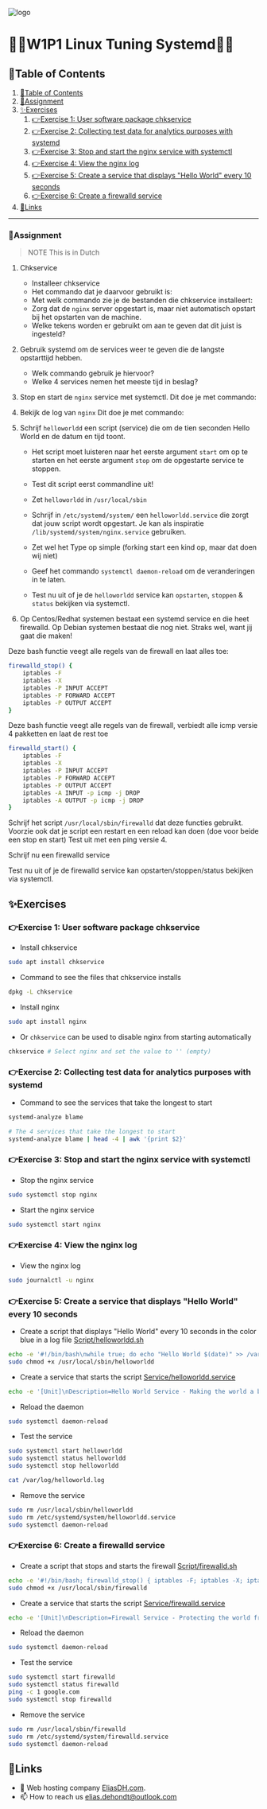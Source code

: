 ![logo](https://eliasdh.com/assets/media/images/logo-github.png)
# 💙🤍W1P1 Linux Tuning Systemd🤍💙

## 📘Table of Contents

1. [📘Table of Contents](#📘table-of-contents)
2. [📝Assignment](#📝assignment)
3. [✨Exercises](#✨exercises)
    1. [👉Exercise 1: User software package chkservice](#👉exercise-1-user-software-package-chkservice)
    2. [👉Exercise 2: Collecting test data for analytics purposes with systemd](#👉exercise-2-collecting-test-data-for-analytics-purposes-with-systemd)
    3. [👉Exercise 3: Stop and start the nginx service with systemctl](#👉exercise-3-stop-and-start-the-nginx-service-with-systemctl)
    4. [👉Exercise 4: View the nginx log](#👉exercise-4-view-the-nginx-log)
    5. [👉Exercise 5: Create a service that displays "Hello World" every 10 seconds](#👉exercise-5-create-a-service-that-displays-hello-world-every-10-seconds)
    6. [👉Exercise 6: Create a firewalld service](#👉exercise-6-create-a-firewalld-service)
4. [🔗Links](#🔗links)

---

### 📝Assignment 
> NOTE This is in Dutch

1. Chkservice
    - Installeer chkservice
    - Het commando dat je daarvoor gebruikt is:
    - Met welk commando zie je de bestanden die chkservice installeert:
    - Zorg dat de `nginx` server opgestart is, maar niet automatisch opstart bij het opstarten van de machine.
    - Welke tekens worden er gebruikt om aan te geven dat dit juist is ingesteld?

2. Gebruik systemd om de services weer te geven die de langste opstarttijd hebben.
    - Welk commando gebruik je hiervoor?
    - Welke 4 services nemen het meeste tijd in beslag?

3. Stop en start de `nginx` service met systemctl. Dit doe je met commando:

4. Bekijk de log van `nginx` Dit doe je met commando:

5. Schrijf `helloworldd` een script (service) die om de tien seconden Hello World en de datum en tijd toont.
    - Het script moet luisteren naar het eerste argument `start` om op te starten en het eerste argument `stop` om de opgestarte service te stoppen.
    - Test dit script eerst commandline uit!
    - Zet `helloworldd` in `/usr/local/sbin`
    - Schrijf in `/etc/systemd/system/` een `helloworldd.service` die zorgt dat jouw script wordt opgestart. Je kan als inspiratie `/lib/systemd/system/nginx.service` gebruiken.
    - Zet wel het Type op simple (forking start een kind op, maar dat doen wij niet)
    - Geef het commando `systemctl daemon-reload` om de veranderingen in te laten.

    - Test nu uit of je de `helloworldd` service kan `opstarten`, `stoppen` & `status` bekijken via systemctl.

6. Op Centos/Redhat systemen bestaat een systemd service en die heet firewalld. Op Debian systemen bestaat die nog niet. Straks wel, want jij gaat die maken!

Deze bash functie veegt alle regels van de firewall en laat alles toe:
```bash
firewalld_stop() {
    iptables -F
    iptables -X
    iptables -P INPUT ACCEPT
    iptables -P FORWARD ACCEPT
    iptables -P OUTPUT ACCEPT
}
```

Deze bash functie veegt alle regels van de firewall, verbiedt alle icmp versie 4 pakketten en laat de rest toe
```bash
firewalld_start() {
    iptables -F
    iptables -X
    iptables -P INPUT ACCEPT
    iptables -P FORWARD ACCEPT
    iptables -P OUTPUT ACCEPT
    iptables -A INPUT -p icmp -j DROP
    iptables -A OUTPUT -p icmp -j DROP
}
```
Schrijf het script `/usr/local/sbin/firewalld` dat deze functies gebruikt.
Voorzie ook dat je script een restart en een reload kan doen (doe voor beide een stop en start)
Test uit met een ping versie 4.

Schrijf nu een firewalld service

Test nu uit of je de firewalld service kan opstarten/stoppen/status bekijken via systemctl.


## ✨Exercises

### 👉Exercise 1: User software package chkservice

- Install chkservice
```bash
sudo apt install chkservice
```

- Command to see the files that chkservice installs
```bash
dpkg -L chkservice
```

- Install nginx
```bash
sudo apt install nginx
```

- Or `chkservice` can be used to disable nginx from starting automatically
```bash
chkservice # Select nginx and set the value to '' (empty)
```

### 👉Exercise 2: Collecting test data for analytics purposes with systemd

- Command to see the services that take the longest to start
```bash
systemd-analyze blame

# The 4 services that take the longest to start
systemd-analyze blame | head -4 | awk '{print $2}'
```

### 👉Exercise 3: Stop and start the nginx service with systemctl

- Stop the nginx service
```bash
sudo systemctl stop nginx
```

- Start the nginx service
```bash
sudo systemctl start nginx
```

### 👉Exercise 4: View the nginx log

- View the nginx log
```bash
sudo journalctl -u nginx
```

### 👉Exercise 5: Create a service that displays "Hello World" every 10 seconds

- Create a script that displays "Hello World" every 10 seconds in the color blue in a log file [Script/helloworldd.sh](helloworldd.sh)
```bash
echo -e '#!/bin/bash\nwhile true; do echo "Hello World $(date)" >> /var/log/helloworld.log; sleep 10; done' | sudo tee /usr/local/sbin/helloworldd
sudo chmod +x /usr/local/sbin/helloworldd
```

- Create a service that starts the script [Service/helloworldd.service](helloworldd.service)
```bash
echo -e '[Unit]\nDescription=Hello World Service - Making the world a better place, one hello at a time!\n\n[Service]\nExecStartPost=/bin/bash -c 'echo "Service started: Hello World is on duty!"'\nExecStart=/usr/local/sbin/helloworldd\nExecStartPost=/bin/bash -c 'echo "Service is running like a well-oiled machine!"'\nType=simple\n\n[Install]\nWantedBy=multi-user.target' | sudo tee /etc/systemd/system/helloworldd.service
```

- Reload the daemon
```bash
sudo systemctl daemon-reload
```

- Test the service
```bash
sudo systemctl start helloworldd
sudo systemctl status helloworldd
sudo systemctl stop helloworldd

cat /var/log/helloworld.log
```

- Remove the service
```bash
sudo rm /usr/local/sbin/helloworldd
sudo rm /etc/systemd/system/helloworldd.service
sudo systemctl daemon-reload
```

### 👉Exercise 6: Create a firewalld service

- Create a script that stops and starts the firewall [Script/firewalld.sh](firewalld.sh)
```bash
echo -e '#!/bin/bash; firewalld_stop() { iptables -F; iptables -X; iptables -P INPUT ACCEPT; iptables -P FORWARD ACCEPT; iptables -P OUTPUT ACCEPT; echo "Firewall stopped: All rules flushed and all traffic allowed."; }; firewalld_start() { iptables -F; iptables -X; iptables -P INPUT ACCEPT; iptables -P FORWARD ACCEPT; iptables -P OUTPUT ACCEPT; iptables -A INPUT -p icmp -j DROP; iptables -A OUTPUT -p icmp -j DROP; echo "Firewall started: ICMP packets dropped."; }; firewalld_reload() { firewalld_stop; firewalld_start; echo "Firewall reloaded."; }; firewalld_restart() { firewalld_stop; firewalld_start; echo "Firewall restarted."; }; case "$1" in start) firewalld_start ;; stop) firewalld_stop ;; restart) firewalld_restart ;; reload) firewalld_reload ;; *) echo "Usage: $0 {start|stop|restart|reload}"; exit 1 ;; esac' | sudo tee /usr/local/sbin/firewalld
sudo chmod +x /usr/local/sbin/firewalld
```

- Create a service that starts the script [Service/firewalld.service](firewalld.service)
```bash
echo -e '[Unit]\nDescription=Firewall Service - Protecting the world from the dangers of the internet!\n\n[Service]\nExecStartPost=/bin/bash -c 'echo "Service started: Firewall is up and running!"'\nExecStart=/usr/local/sbin/firewalld start\nExecStartPost=/bin/bash -c 'echo "Service is running like a well-oiled machine!"'\nType=simple\n\n[Install]\nWantedBy=multi-user.target' | sudo tee /etc/systemd/system/firewalld.service
```

- Reload the daemon
```bash
sudo systemctl daemon-reload
```

- Test the service
```bash
sudo systemctl start firewalld
sudo systemctl status firewalld
ping -c 1 google.com
sudo systemctl stop firewalld
```

- Remove the service
```bash
sudo rm /usr/local/sbin/firewalld
sudo rm /etc/systemd/system/firewalld.service
sudo systemctl daemon-reload
```

## 🔗Links
- 👯 Web hosting company [EliasDH.com](https://eliasdh.com).
- 📫 How to reach us elias.dehondt@outlook.com